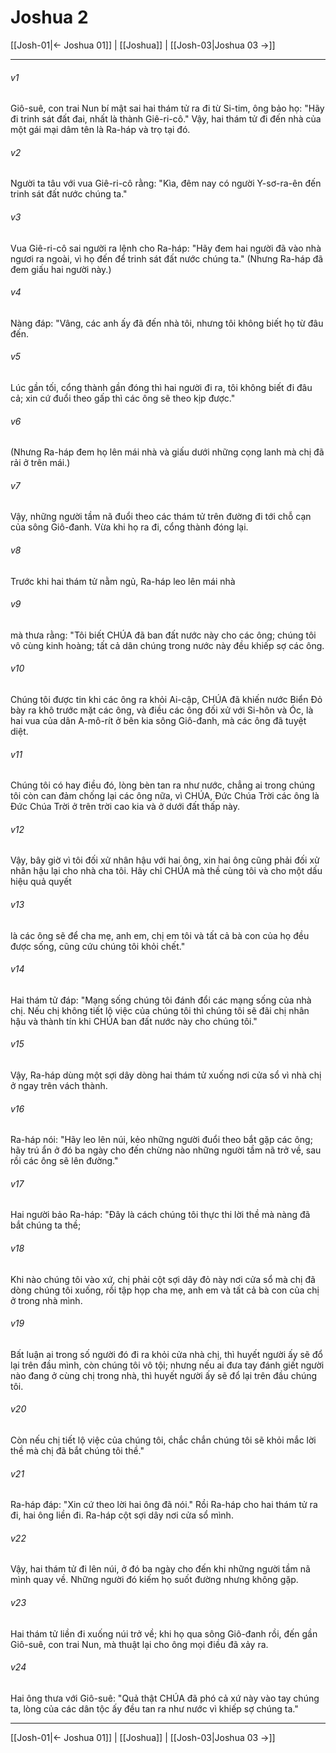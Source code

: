 # Joshua 2

[[Josh-01|← Joshua 01]] | [[Joshua]] | [[Josh-03|Joshua 03 →]]
***



###### v1 
Giô-suê, con trai Nun bí mật sai hai thám tử ra đi từ Si-tim, ông bảo họ: "Hãy đi trinh sát đất đai, nhất là thành Giê-ri-cô." Vậy, hai thám tử đi đến nhà của một gái mại dâm tên là Ra-háp và trọ tại đó. 

###### v2 
Người ta tâu với vua Giê-ri-cô rằng: "Kìa, đêm nay có người Y-sơ-ra-ên đến trinh sát đất nước chúng ta." 

###### v3 
Vua Giê-ri-cô sai người ra lệnh cho Ra-háp: "Hãy đem hai người đã vào nhà ngươi ra ngoài, vì họ đến để trinh sát đất nước chúng ta." (Nhưng Ra-háp đã đem giấu hai người này.) 

###### v4 
Nàng đáp: "Vâng, các anh ấy đã đến nhà tôi, nhưng tôi không biết họ từ đâu đến. 

###### v5 
Lúc gần tối, cổng thành gần đóng thì hai người đi ra, tôi không biết đi đâu cả; xin cứ đuổi theo gấp thì các ông sẽ theo kịp được." 

###### v6 
(Nhưng Ra-háp đem họ lên mái nhà và giấu dưới những cọng lanh mà chị đã rải ở trên mái.) 

###### v7 
Vậy, những người tầm nã đuổi theo các thám tử trên đường đi tới chỗ cạn của sông Giô-đanh. Vừa khi họ ra đi, cổng thành đóng lại. 

###### v8 
Trước khi hai thám tử nằm ngủ, Ra-háp leo lên mái nhà 

###### v9 
mà thưa rằng: "Tôi biết CHÚA đã ban đất nước này cho các ông; chúng tôi vô cùng kinh hoàng; tất cả dân chúng trong nước này đều khiếp sợ các ông. 

###### v10 
Chúng tôi được tin khi các ông ra khỏi Ai-cập, CHÚA đã khiến nước Biển Đỏ bày ra khô trước mặt các ông, và điều các ông đối xử với Si-hôn và Óc, là hai vua của dân A-mô-rít ở bên kia sông Giô-đanh, mà các ông đã tuyệt diệt. 

###### v11 
Chúng tôi có hay điều đó, lòng bèn tan ra như nước, chẳng ai trong chúng tôi còn can đảm chống lại các ông nữa, vì CHÚA, Đức Chúa Trời các ông là Đức Chúa Trời ở trên trời cao kia và ở dưới đất thấp này. 

###### v12 
Vậy, bây giờ vì tôi đối xử nhân hậu với hai ông, xin hai ông cũng phải đối xử nhân hậu lại cho nhà cha tôi. Hãy chỉ CHÚA mà thề cùng tôi và cho một dấu hiệu quả quyết 

###### v13 
là các ông sẽ để cha mẹ, anh em, chị em tôi và tất cả bà con của họ đều được sống, cũng cứu chúng tôi khỏi chết." 

###### v14 
Hai thám tử đáp: "Mạng sống chúng tôi đánh đổi các mạng sống của nhà chị. Nếu chị không tiết lộ việc của chúng tôi thì chúng tôi sẽ đãi chị nhân hậu và thành tín khi CHÚA ban đất nước này cho chúng tôi." 

###### v15 
Vậy, Ra-háp dùng một sợi dây dòng hai thám tử xuống nơi cửa sổ vì nhà chị ở ngay trên vách thành. 

###### v16 
Ra-háp nói: "Hãy leo lên núi, kẻo những người đuổi theo bắt gặp các ông; hãy trú ẩn ở đó ba ngày cho đến chừng nào những người tầm nã trở về, sau rồi các ông sẽ lên đường." 

###### v17 
Hai người bảo Ra-háp: "Đây là cách chúng tôi thực thi lời thề mà nàng đã bắt chúng ta thề; 

###### v18 
Khi nào chúng tôi vào xứ, chị phải cột sợi dây đỏ này nơi cửa sổ mà chị đã dòng chúng tôi xuống, rồi tập họp cha mẹ, anh em và tất cả bà con của chị ở trong nhà mình. 

###### v19 
Bất luận ai trong số người đó đi ra khỏi cửa nhà chị, thì huyết người ấy sẽ đổ lại trên đầu mình, còn chúng tôi vô tội; nhưng nếu ai đưa tay đánh giết người nào đang ở cùng chị trong nhà, thì huyết người ấy sẽ đổ lại trên đầu chúng tôi. 

###### v20 
Còn nếu chị tiết lộ việc của chúng tôi, chắc chắn chúng tôi sẽ khỏi mắc lời thề mà chị đã bắt chúng tôi thề." 

###### v21 
Ra-háp đáp: "Xin cứ theo lời hai ông đã nói." Rồi Ra-háp cho hai thám tử ra đi, hai ông liền đi. Ra-háp cột sợi dây nơi cửa sổ mình. 

###### v22 
Vậy, hai thám tử đi lên núi, ở đó ba ngày cho đến khi những người tầm nã mình quay về. Những người đó kiếm họ suốt đường nhưng không gặp. 

###### v23 
Hai thám tử liền đi xuống núi trở về; khi họ qua sông Giô-đanh rồi, đến gần Giô-suê, con trai Nun, mà thuật lại cho ông mọi điều đã xảy ra. 

###### v24 
Hai ông thưa với Giô-suê: "Quả thật CHÚA đã phó cả xứ này vào tay chúng ta, lòng của các dân tộc ấy đều tan ra như nước vì khiếp sợ chúng ta."

***
[[Josh-01|← Joshua 01]] | [[Joshua]] | [[Josh-03|Joshua 03 →]]
